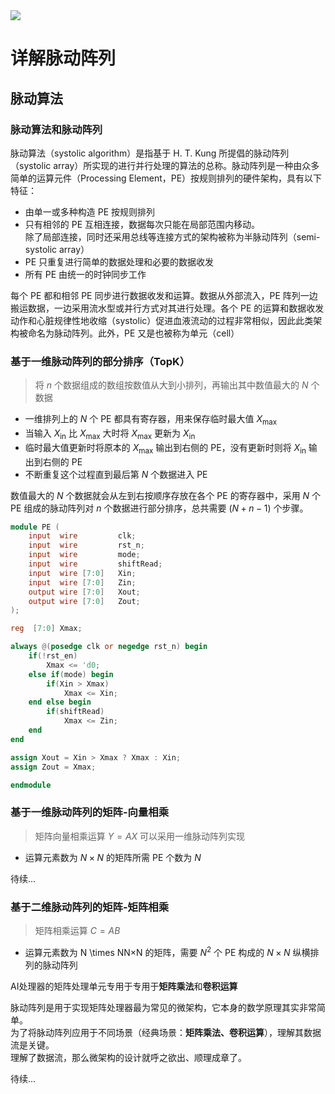 <img src='https://img.shields.io/badge/-Verilog-8985F0.svg'>

# 详解脉动阵列

## 脉动算法

### 脉动算法和脉动阵列

脉动算法（systolic algorithm）是指基于 H. T. Kung 所提倡的脉动阵列（systolic array）所实现的进行并行处理的算法的总称。脉动阵列是一种由众多简单的运算元件（Processing Element，PE）按规则排列的硬件架构，具有以下特征：

* 由单一或多种构造 PE 按规则排列
* 只有相邻的 PE 互相连接，数据每次只能在局部范围内移动。<br>
除了局部连接，同时还采用总线等连接方式的架构被称为半脉动阵列（semi-systolic array）
* PE 只重复进行简单的数据处理和必要的数据收发
* 所有 PE 由统一的时钟同步工作

每个 PE 都和相邻 PE 同步进行数据收发和运算。数据从外部流入，PE 阵列一边搬运数据，一边采用流水型或并行方式对其进行处理。各个 PE 的运算和数据收发动作和心脏规律性地收缩（systolic）促进血液流动的过程非常相似，因此此类架构被命名为脉动阵列。此外，PE 又是也被称为单元（cell）

### 基于一维脉动阵列的部分排序（TopK）

> 将 $n$ 个数据组成的数组按数值从大到小排列，再输出其中数值最大的 $N$ 个数据

* 一维排列上的 $N$ 个 PE 都具有寄存器，用来保存临时最大值 $X_{\text{max}}$
* 当输入 $X_{\text{in}}$ 比 $X_{\text{max}}$ 大时将 $X_{\text{max}}$ 更新为 $X_{\text{in}}$ 
* 临时最大值更新时将原本的 $X_{\text{max}}$ 输出到右侧的 PE，没有更新时则将 $X_{\text{in}}$ 输出到右侧的 PE
* 不断重复这个过程直到最后第 $N$ 个数据进入 PE

数值最大的 $N$ 个数据就会从左到右按顺序存放在各个 PE 的寄存器中，采用 $N$ 个 PE 组成的脉动阵列对 $n$ 个数据进行部分排序，总共需要 $(N+n-1)$ 个步骤。

```verilog
module PE (
    input  wire         clk;
    input  wire         rst_n;
    input  wire         mode;
    input  wire         shiftRead;
    input  wire [7:0]   Xin;
    input  wire [7:0]   Zin;
    output wire [7:0]   Xout;
    output wire [7:0]   Zout;
);

reg  [7:0] Xmax;

always @(posedge clk or negedge rst_n) begin
    if(!rst_en)
        Xmax <= 'd0;
    else if(mode) begin
        if(Xin > Xmax)
            Xmax <= Xin;
    end else begin
        if(shiftRead)
            Xmax <= Zin;
    end
end

assign Xout = Xin > Xmax ? Xmax : Xin;
assign Zout = Xmax; 

endmodule

```
### 基于一维脉动阵列的矩阵-向量相乘

> 矩阵向量相乘运算 $Y = AX$ 可以采用一维脉动阵列实现

* 运算元素数为 $N \times N$ 的矩阵所需 PE 个数为 $N$

待续...
### 基于二维脉动阵列的矩阵-矩阵相乘

> 矩阵相乘运算 $C = AB$ 

* 运算元素数为 N \times NN×N 的矩阵，需要 $N^2$ 个 PE 构成的 $N\times N$ 纵横排列的脉动阵列 

AI处理器的矩阵处理单元专用于专用于**矩阵乘法**和**卷积运算**

脉动阵列是用于实现矩阵处理器最为常见的微架构，它本身的数学原理其实非常简单。<br>
为了将脉动阵列应用于不同场景（经典场景：**矩阵乘法、卷积运算**），理解其数据流是关键。<br>
理解了数据流，那么微架构的设计就呼之欲出、顺理成章了。

待续...



